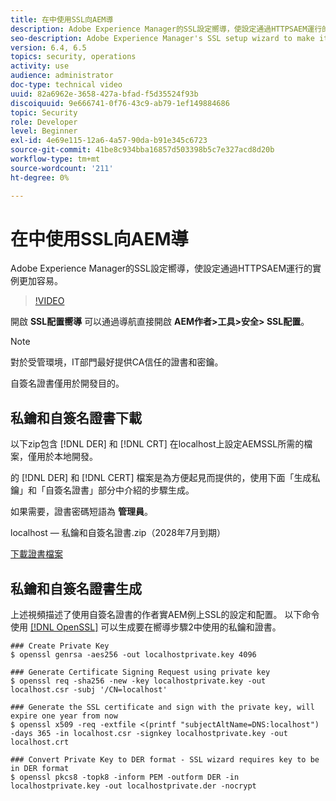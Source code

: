 ```yaml
---
title: 在中使用SSL向AEM導
description: Adobe Experience Manager的SSL設定嚮導，使設定通過HTTPSAEM運行的實例更加容易。
seo-description: Adobe Experience Manager's SSL setup wizard to make it easier to set up an AEM instance to run over HTTPS.
version: 6.4, 6.5
topics: security, operations
activity: use
audience: administrator
doc-type: technical video
uuid: 82a6962e-3658-427a-bfad-f5d35524f93b
discoiquuid: 9e666741-0f76-43c9-ab79-1ef149884686
topic: Security
role: Developer
level: Beginner
exl-id: 4e69e115-12a6-4a57-90da-b91e345c6723
source-git-commit: 41be8c934bba16857d503398b5c7e327acd8d20b
workflow-type: tm+mt
source-wordcount: '211'
ht-degree: 0%

---
```


# 在中使用SSL向AEM導

Adobe Experience Manager的SSL設定嚮導，使設定通過HTTPSAEM運行的實例更加容易。

>[!VIDEO](https://video.tv.adobe.com/v/17993/?quality=12&learn=on)

開啟 __SSL配置嚮導__ 可以通過導航直接開啟 __AEM作者>工具>安全> SSL配置__。

>[!NOTE]
>
>對於受管環境，IT部門最好提供CA信任的證書和密鑰。
>
>自簽名證書僅用於開發目的。

## 私鑰和自簽名證書下載

以下zip包含 [!DNL DER] 和 [!DNL CRT] 在localhost上設定AEMSSL所需的檔案，僅用於本地開發。

的 [!DNL DER] 和 [!DNL CERT] 檔案是為方便起見而提供的，使用下面「生成私鑰」和「自簽名證書」部分中介紹的步驟生成。

如果需要，證書密碼短語為 **管理員**。

localhost — 私鑰和自簽名證書.zip（2028年7月到期）

[下載證書檔案](assets/use-the-ssl-wizard/certificate.zip)

## 私鑰和自簽名證書生成

上述視頻描述了使用自簽名證書的作者實AEM例上SSL的設定和配置。 以下命令使用 [[!DNL OpenSSL]](https://www.openssl.org/) 可以生成要在嚮導步驟2中使用的私鑰和證書。

```shell
### Create Private Key
$ openssl genrsa -aes256 -out localhostprivate.key 4096

### Generate Certificate Signing Request using private key
$ openssl req -sha256 -new -key localhostprivate.key -out localhost.csr -subj '/CN=localhost'

### Generate the SSL certificate and sign with the private key, will expire one year from now
$ openssl x509 -req -extfile <(printf "subjectAltName=DNS:localhost") -days 365 -in localhost.csr -signkey localhostprivate.key -out localhost.crt

### Convert Private Key to DER format - SSL wizard requires key to be in DER format
$ openssl pkcs8 -topk8 -inform PEM -outform DER -in localhostprivate.key -out localhostprivate.der -nocrypt
```
